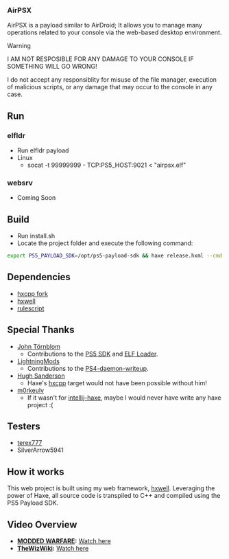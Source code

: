 ### AirPSX
AirPSX is a payload similar to AirDroid; It allows you to manage many operations related to your console via the web-based desktop environment.

> [!WARNING]
> I AM NOT RESPOSIBLE FOR ANY DAMAGE TO YOUR CONSOLE IF SOMETHING WILL GO WRONG!
>
> I do not accept any responsiblity for misuse of the file manager, execution of malicious scripts, or any damage that may occur to the console in any case.

## Run

### elfldr
- Run elfldr payload
- Linux
  - socat -t 99999999 - TCP:PS5_HOST:9021 < "airpsx.elf"

### websrv
- Coming Soon

## Build

- Run install.sh
- Locate the project folder and execute the following command:
```sh
export PS5_PAYLOAD_SDK=/opt/ps5-payload-sdk && haxe release.hxml --cmd "mv out/HxWell out/airpsx.elf"
```

## Dependencies
- [hxcpp fork](https://github.com/barisyild/hxcpp/tree/ps5-payload)
- [hxwell](https://github.com/barisyild/hxwell)
- [rulescript](https://github.com/Kriptel/RuleScript)

## Special Thanks
- [John Törnblom](https://github.com/john-tornblom)
    - Contributions to the [PS5 SDK](https://github.com/ps5-payload-dev/sdk) and [ELF Loader](https://github.com/ps5-payload-dev/elfldr).
- [LightningMods](https://github.com/LightningMods)
    - Contributions to the [PS4-daemon-writeup](https://github.com/LightningMods/PS4-daemon-writeup).
- [Hugh Sanderson](https://github.com/hughsando)
    - Haxe's [hxcpp](https://github.com/HaxeFoundation/hxcpp) target would not have been possible without him!
- [m0rkeulv](https://github.com/m0rkeulv)
    - If it wasn't for [intellij-haxe](https://github.com/HaxeFoundation/intellij-haxe), maybe I would never have write any haxe project :(

## Testers
- [terex777](https://x.com/TeRex777_)
- SilverArrow5941

## How it works
This web project is built using my web framework, [hxwell](https://github.com/barisyild/hxwell). Leveraging the power of Haxe, all source code is transpiled to C++ and compiled using the PS5 Payload SDK.

## Video Overview
- **[MODDED WARFARE](https://x.com/MODDED_WARFARE):** [Watch here](https://www.youtube.com/watch?v=cH7Jx-7Mn4k)  
- **[TheWizWiki](https://x.com/TheWizWiki):** [Watch here](https://www.youtube.com/watch?v=ZxOezdneSHg)  
